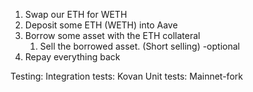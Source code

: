 1. Swap our ETH for WETH 
2. Deposit some ETH (WETH) into Aave
3. Borrow some asset with the ETH collateral
    1. Sell the borrowed asset. (Short selling) -optional
4. Repay everything back

Testing:
Integration tests: Kovan
Unit tests: Mainnet-fork